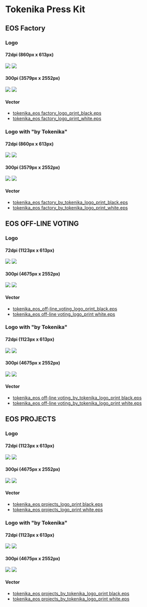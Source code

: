 # Tokenika Press Kit

## EOS Factory

### Logo

#### 72dpi (860px x 613px)
![](./logos/EOS%20FACTORY%20logo/digital/tokenika_eos%20factory_logo_72dpi_-01.png)
![](./logos/EOS%20FACTORY%20logo/digital/tokenika_eos%20factory_logo_72dpi_-02.png)

#### 300pi (3579px x 2552px)
![](./logos/EOS%20FACTORY%20logo/digital/tokenika_eos%20factory_logo_300dpi-01.png)
![](./logos/EOS%20FACTORY%20logo/digital/tokenika_eos%20factory_logo_300dpi-02.png)


#### Vector

* [tokenika_eos factory_logo_print_black.eps](./logos/EOS%20FACTORY%20logo/print/tokenika_eos%20factory_logo_print_black.eps)
* [tokenika_eos factory_logo_print_white.eps](./logos/EOS%20FACTORY%20logo/print/tokenika_eos%20factory_logo_print_white.eps)

### Logo with "by Tokenika"


#### 72dpi (860px x 613px)
![](./logos/EOS%20FACTORY%20logo%20by%20TOKENIKA/digital/tokenika_eos%20factory_by_tokenika_logo_72dpi_01.png)
![](./logos/EOS%20FACTORY%20logo%20by%20TOKENIKA/digital/tokenika_eos%20factory_by_tokenika_logo_72dpi_02.png)

#### 300pi (3579px x 2552px)
![](./logos/EOS%20FACTORY%20logo%20by%20TOKENIKA/digital/tokenika_eos%20factory_by_tokenika_logo_300dpi_01.png)
![](./logos/EOS%20FACTORY%20logo%20by%20TOKENIKA/digital/tokenika_eos%20factory_by_tokenika_logo_300dpi_02.png)


#### Vector

* [tokenika_eos factory_by_tokenika_logo_print_black.eps](./logos/EOS%20FACTORY%20logo%20by%20TOKENIKA/print/tokenika_eos%20factory_by_tokenika_logo_print%20black.eps)
* [tokenika_eos factory_by_tokenika_logo_print_white.eps](./logos/EOS%20FACTORY%20logo%20by%20TOKENIKA/print/tokenika_eos%20factory_by_tokenika_logo_print%20white.eps)

## EOS OFF-LINE VOTING

### Logo

#### 72dpi (1123px x 613px)
![](./logos/EOS%20OFF-LINE%20VOTING%20logo/digital/tokenika_eos%20off-line%20voting_logo_72dpi_01.png)
![](./logos/EOS%20OFF-LINE%20VOTING%20logo/digital/tokenika_eos%20off-line%20voting_logo_72dpi_02.png)

#### 300pi (4675px x 2552px)
![](./logos/EOS%20OFF-LINE%20VOTING%20logo/digital/tokenika_eos%20off-line%20voting_logo_300dpi_01.png)
![](./logos/EOS%20OFF-LINE%20VOTING%20logo/digital/tokenika_eos%20off-line%20voting_logo_300dpi_02.png)

#### Vector

* [tokenika_eos_off-line_voting_logo_print_black.eps](./logos/EOS%20OFF-LINE%20VOTING%20logo/print/tokenika_eos%20off-line%20voting_logo_print%20black.eps)
* [tokenika_eos off-line voting_logo_print white.eps](./logos/EOS%20OFF-LINE%20VOTING%20logo/print/tokenika_eos%20off-line%20voting_logo_print%20white.eps)

### Logo with "by Tokenika"



#### 72dpi (1123px x 613px)
![](./logos/EOS%20OFF-LINE%20VOTING%20logo%20by%20TOKENIKA/digital/tokenika_eos%20off-line%20voting_by_tokenika_logo_72dpi_01.png)
![](./logos/EOS%20OFF-LINE%20VOTING%20logo%20by%20TOKENIKA/digital/tokenika_eos%20off-line%20voting_by_tokenika_logo_72dpi_02.png)

#### 300pi (4675px x 2552px)
![](./logos/EOS%20OFF-LINE%20VOTING%20logo%20by%20TOKENIKA/digital/tokenika_eos%20off-line%20voting_by_tokenika_logo_300dpi_01.png)
![](./logos/EOS%20OFF-LINE%20VOTING%20logo%20by%20TOKENIKA/digital/tokenika_eos%20off-line%20voting_by_tokenika_logo_300dpi_02.png)

#### Vector

* [tokenika_eos off-line voting_by_tokenika_logo_print black.eps](./logos/EOS%20OFF-LINE%20VOTING%20logo%20by%20TOKENIKA/print/tokenika_eos%20off-line%20voting_by_tokenika_logo_print%20black.eps)
* [tokenika_eos off-line voting_by_tokenika_logo_print white.eps](./logos/EOS%20OFF-LINE%20VOTING%20logo%20by%20TOKENIKA/print/tokenika_eos%20off-line%20voting_by_tokenika_logo_print%20white.eps)

## EOS PROJECTS

### Logo

#### 72dpi (1123px x 613px)

![](./logos/EOS%20PROJECTS%20logo/digital/tokenika_eos%20projects_logo_72dpi_01.png)
![](./logos/EOS%20PROJECTS%20logo/digital/tokenika_eos%20projects_logo_72dpi_02.png)

#### 300pi (4675px x 2552px)
![](./logos/EOS%20PROJECTS%20logo/digital/tokenika_eos%20projects_logo_300dpi_01.png)
![](./logos/EOS%20PROJECTS%20logo/digital/tokenika_eos%20projects_logo_300dpi_02.png)

#### Vector

* [tokenika_eos projects_logo_print black.eps](./logos/EOS%20PROJECTS%20logo/print/tokenika_eos%20projects_logo_print%20black.eps)
* [tokenika_eos projects_logo_print white.eps](./logos/EOS%20PROJECTS%20logo/print/tokenika_eos%20projects_logo_print%20white.eps)

### Logo with "by Tokenika"

#### 72dpi (1123px x 613px)
![](./logos/EOS%20PROJECTS%20logo%20by%20TOKENIKA/digital/tokenika_eos%20projects_by_tokenika_logo_72dpi_01.png)
![](./logos/EOS%20PROJECTS%20logo%20by%20TOKENIKA/digital/tokenika_eos%20projects_by_tokenika_logo_72dpi_02.png)

#### 300pi (4675px x 2552px)
![](./logos/EOS%20PROJECTS%20logo%20by%20TOKENIKA/digital/tokenika_eos%20projects_by_tokenika_logo_300dpi_01.png)
![](./logos/EOS%20PROJECTS%20logo%20by%20TOKENIKA/digital/tokenika_eos%20projects_by_tokenika_logo_300dpi_02.png)

#### Vector

* [tokenika_eos projects_by_tokenika_logo_print black.eps](./logos/EOS%20PROJECTS%20logo%20by%20TOKENIKA/print/tokenika_eos%20projects_by_tokenika_logo_print%20black.eps)
* [tokenika_eos projects_by_tokenika_logo_print white.eps](./logos/EOS%20PROJECTS%20logo%20by%20TOKENIKA/print/tokenika_eos%20projects_by_tokenika_logo_print%20white.eps)
